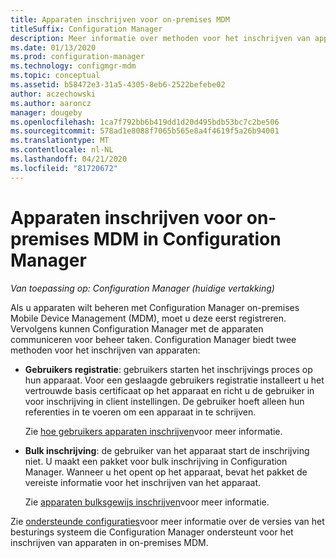 ```yaml
---
title: Apparaten inschrijven voor on-premises MDM
titleSuffix: Configuration Manager
description: Meer informatie over methoden voor het inschrijven van apparaten voor on-premises Mobile Device Management (MDM) in Configuration Manager.
ms.date: 01/13/2020
ms.prod: configuration-manager
ms.technology: configmgr-mdm
ms.topic: conceptual
ms.assetid: b58472e3-31a5-4305-8eb6-2522befebe02
author: aczechowski
ms.author: aaroncz
manager: dougeby
ms.openlocfilehash: 1ca7f792bb6b419dd1d20d495bdb53bc7c2be506
ms.sourcegitcommit: 578ad1e8088f7065b565e8a4f4619f5a26b94001
ms.translationtype: MT
ms.contentlocale: nl-NL
ms.lasthandoff: 04/21/2020
ms.locfileid: "81720672"
---
```

# <a name="enroll-devices-for-on-premises-mdm-in-configuration-manager"></a>Apparaten inschrijven voor on-premises MDM in Configuration Manager

*Van toepassing op: Configuration Manager (huidige vertakking)*

Als u apparaten wilt beheren met Configuration Manager on-premises Mobile Device Management (MDM), moet u deze eerst registreren. Vervolgens kunnen Configuration Manager met de apparaten communiceren voor beheer taken. Configuration Manager biedt twee methoden voor het inschrijven van apparaten:

- **Gebruikers registratie**: gebruikers starten het inschrijvings proces op hun apparaat. Voor een geslaagde gebruikers registratie installeert u het vertrouwde basis certificaat op het apparaat en richt u de gebruiker in voor inschrijving in client instellingen. De gebruiker hoeft alleen hun referenties in te voeren om een apparaat in te schrijven.

    Zie [hoe gebruikers apparaten inschrijven](user-enroll-devices-on-premises-mdm.md)voor meer informatie.

- **Bulk inschrijving**: de gebruiker van het apparaat start de inschrijving niet. U maakt een pakket voor bulk inschrijving in Configuration Manager. Wanneer u het opent op het apparaat, bevat het pakket de vereiste informatie voor het inschrijven van het apparaat.

    Zie [apparaten bulksgewijs inschrijven](bulk-enroll-devices-on-premises-mdm.md)voor meer informatie.

Zie [ondersteunde configuraties](../../core/plan-design/configs/supported-operating-systems-for-clients-and-devices.md#bkmk_OnpremOS)voor meer informatie over de versies van het besturings systeem die Configuration Manager ondersteunt voor het inschrijven van apparaten in on-premises MDM.
